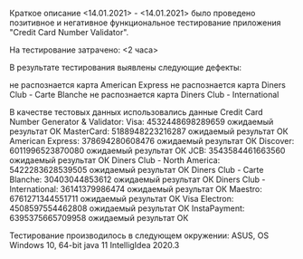 Краткое описание
<14.01.2021> - <14.01.2021> было проведено позитивное и негативное функциональное тестирование приложения "Credit Card Number Validator".

На тестирование затрачено: <2 часа>

В результате тестирования выявлены следующие дефекты:

не распознается карта American Express
не распознается карта Diners Club - Carte Blanche
не распознается карта Diners Club - International

В качестве тестовых данных использовались данные Credit Card Number Generator & Validator:
Visa:
4532448698289659 ожидаемый результат ОК
MasterCard:
5188948223216287 ожидаемый результат ОК
American Express:
378694280608476 ожидаемый результат ОК
Discover:
6011996523870080 ожидаемый результат ОК
JCB:
3543584461663560 ожидаемый результат ОК
Diners Club - North America:
5422283628539505 ожидаемый результат ОК
Diners Club - Carte Blanche:
30403044853612 ожидаемый результат ОК
Diners Club - International:
36141379986474 ожидаемый результат ОК
Maestro:
6761271344551711 ожидаемый результат ОК
Visa Electron:
4508597554462808 ожидаемый результат ОК
InstaPayment:
6395375665709958 ожидаемый результат ОК

Тестирование производилось в следующем окружении:
ASUS, OS Windows 10, 64-bit
java 11
IntelligIdea 2020.3
